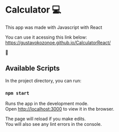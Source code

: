 # Calculator 💻
This app was made with Javascript with React

You can use it acessing this link below:
https://gustavokozonoe.github.io/CalculatorReact/

😬

## Available Scripts

In the project directory, you can run:

### `npm start`

Runs the app in the development mode.\
Open [http://localhost:3000](http://localhost:3000) to view it in the browser.

The page will reload if you make edits.\
You will also see any lint errors in the console.
